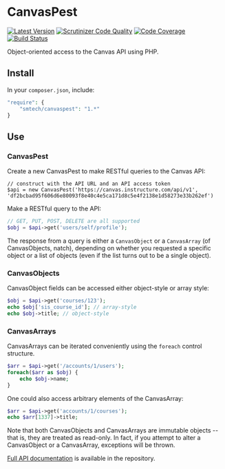 # CanvasPest

[![Latest Version](https://img.shields.io/packagist/v/smtech/canvaspest.svg)](https://packagist.org/packages/smtech/canvaspest)
[![Scrutinizer Code Quality](https://scrutinizer-ci.com/g/smtech/canvaspest/badges/quality-score.png?b=master)](https://scrutinizer-ci.com/g/smtech/canvaspest/?branch=master)
[![Code Coverage](https://scrutinizer-ci.com/g/smtech/canvaspest/badges/coverage.png?b=master)](https://scrutinizer-ci.com/g/smtech/canvaspest/?branch=master)
[![Build Status](https://scrutinizer-ci.com/g/smtech/canvaspest/badges/build.png?b=master)](https://scrutinizer-ci.com/g/smtech/canvaspest/build-status/master)

Object-oriented access to the Canvas API using PHP.

## Install

In your `composer.json`, include:

```PHP
"require": {
	"smtech/canvaspest": "1.*"
}
```

## Use

### CanvasPest

Create a new CanvasPest to make RESTful queries to the Canvas API:

```
// construct with the API URL and an API access token
$api = new CanvasPest('https://canvas.instructure.com/api/v1', 'df2bcbad95f606d6e80093f8e40c4e5ca171d8c5e4f2138e1d58273e33b262ef')
```

Make a RESTful query to the API:

```PHP
// GET, PUT, POST, DELETE are all supported
$obj = $api->get('users/self/profile');
```

The response from a query is either a `CanvasObject` or a `CanvasArray` (of CanvasObjects, natch), depending on whether you requested a specific object or a list of objects (even if the list turns out to be a single object).

### CanvasObjects

CanvasObject fields can be accessed either object-style or array style:

```PHP
$obj = $api->get('courses/123');
echo $obj['sis_course_id']; // array-style
echo $obj->title; // object-style
```

### CanvasArrays

CanvasArrays can be iterated conveniently using the `foreach` control structure.

```PHP
$arr = $api->get('/accounts/1/users');
foreach($arr as $obj) {
	echo $obj->name;
}
```

One could also access arbitrary elements of the CanvasArray:

```PHP
$arr = $api->get('accounts/1/courses');
echo $arr[1337]->title;
```

Note that both CanvasObjects and CanvasArrays are immutable objects -- that is, they are treated as read-only. In fact, if you attempt to alter a CanvasObject or a CanvasArray, exceptions will be thrown.

[Full API documentation](http://smtech.github.io/canvaspest/namespaces/smtech.CanvasPest.html) is available in the repository.
